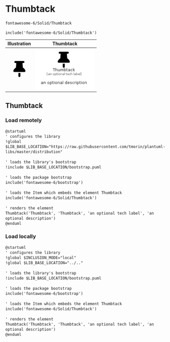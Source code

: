 # Thumbtack


```text
fontawesome-6/Solid/Thumbtack
```

```text
include('fontawesome-6/Solid/Thumbtack')
```



| Illustration | Thumbtack |
| :---: | :---: |
| ![illustration for Illustration](../../fontawesome-6/Solid/Thumbtack.png) | ![illustration for Thumbtack](../../fontawesome-6/Solid/Thumbtack.Local.png) |




## Thumbtack

### Load remotely
```plantuml
@startuml
' configures the library
!global $LIB_BASE_LOCATION="https://raw.githubusercontent.com/tmorin/plantuml-libs/master/distribution"

' loads the library's bootstrap
!include $LIB_BASE_LOCATION/bootstrap.puml

' loads the package bootstrap
include('fontawesome-6/bootstrap')

' loads the Item which embeds the element Thumbtack
include('fontawesome-6/Solid/Thumbtack')

' renders the element
Thumbtack('Thumbtack', 'Thumbtack', 'an optional tech label', 'an optional description')
@enduml
```

### Load locally
```plantuml
@startuml
' configures the library
!global $INCLUSION_MODE="local"
!global $LIB_BASE_LOCATION="../.."

' loads the library's bootstrap
!include $LIB_BASE_LOCATION/bootstrap.puml

' loads the package bootstrap
include('fontawesome-6/bootstrap')

' loads the Item which embeds the element Thumbtack
include('fontawesome-6/Solid/Thumbtack')

' renders the element
Thumbtack('Thumbtack', 'Thumbtack', 'an optional tech label', 'an optional description')
@enduml
```


